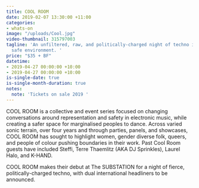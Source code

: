 ```yaml
---
title: COOL ROOM
date: 2019-02-07 13:30:00 +11:00
categories:
- whats-on
image: "/uploads/Cool.jpg"
video-thumbnail: 315797003
tagline: 'An unfiltered, raw, and politically-charged night of techno in an inclusive,
  safe environment. '
price: "$35 + BF"
datetime:
- 2019-04-27 00:00:00 +10:00
- 2019-04-27 00:00:00 +10:00
is-single-date: true
is-single-month-duration: true
notes:
  note: 'Tickets on sale 2019 '
---
```


COOL ROOM is a collective and event series focused on changing conversations around representation and safety in electronic music, while creating a safer space for marginalised peoples to dance. Across varied sonic terrain, over four years and through parties, panels, and showcases, COOL ROOM has sought to highlight women, gender diverse folk, queers, and people of colour pushing boundaries in their work. Past Cool Room guests have included Steffi, Terre Thaemlitz (AKA DJ Sprinkles), Laurel Halo, and K-HAND.

COOL ROOM makes their debut at The SUBSTATION for a night of fierce, politically-charged techno, with dual international headliners to be announced.

